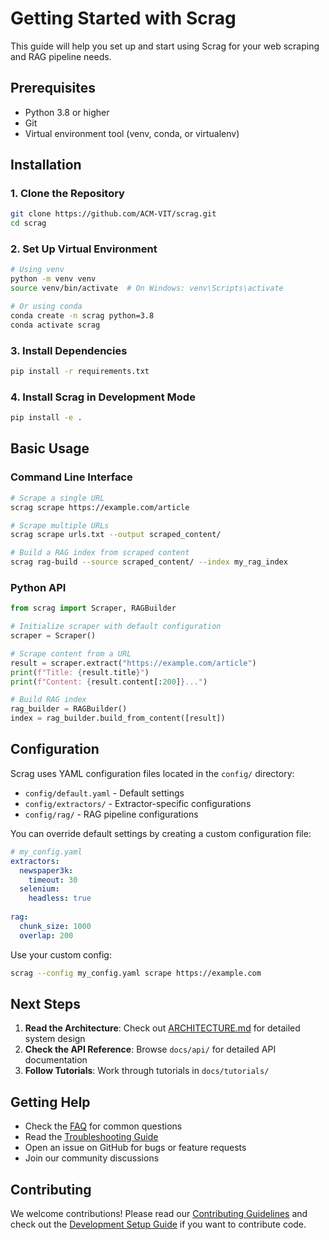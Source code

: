 # Getting Started with Scrag

This guide will help you set up and start using Scrag for your web scraping and RAG pipeline needs.

## Prerequisites

- Python 3.8 or higher
- Git
- Virtual environment tool (venv, conda, or virtualenv)

## Installation

### 1. Clone the Repository

```bash
git clone https://github.com/ACM-VIT/scrag.git
cd scrag
```

### 2. Set Up Virtual Environment

```bash
# Using venv
python -m venv venv
source venv/bin/activate  # On Windows: venv\Scripts\activate

# Or using conda
conda create -n scrag python=3.8
conda activate scrag
```

### 3. Install Dependencies

```bash
pip install -r requirements.txt
```

### 4. Install Scrag in Development Mode

```bash
pip install -e .
```

## Basic Usage

### Command Line Interface

```bash
# Scrape a single URL
scrag scrape https://example.com/article

# Scrape multiple URLs
scrag scrape urls.txt --output scraped_content/

# Build a RAG index from scraped content
scrag rag-build --source scraped_content/ --index my_rag_index
```

### Python API

```python
from scrag import Scraper, RAGBuilder

# Initialize scraper with default configuration
scraper = Scraper()

# Scrape content from a URL
result = scraper.extract("https://example.com/article")
print(f"Title: {result.title}")
print(f"Content: {result.content[:200]}...")

# Build RAG index
rag_builder = RAGBuilder()
index = rag_builder.build_from_content([result])
```

## Configuration

Scrag uses YAML configuration files located in the `config/` directory:

- `config/default.yaml` - Default settings
- `config/extractors/` - Extractor-specific configurations
- `config/rag/` - RAG pipeline configurations

You can override default settings by creating a custom configuration file:

```yaml
# my_config.yaml
extractors:
  newspaper3k:
    timeout: 30
  selenium:
    headless: true
    
rag:
  chunk_size: 1000
  overlap: 200
```

Use your custom config:

```bash
scrag --config my_config.yaml scrape https://example.com
```

## Next Steps

1. **Read the Architecture**: Check out [ARCHITECTURE.md](../ARCHITECTURE.md) for detailed system design
2. **Check the API Reference**: Browse `docs/api/` for detailed API documentation
3. **Follow Tutorials**: Work through tutorials in `docs/tutorials/`

## Getting Help

- Check the [FAQ](FAQ.md) for common questions
- Read the [Troubleshooting Guide](troubleshooting.md)
- Open an issue on GitHub for bugs or feature requests
- Join our community discussions

## Contributing

We welcome contributions! Please read our [Contributing Guidelines](../CONTRIBUTING.md) and check out the [Development Setup Guide](development.md) if you want to contribute code.